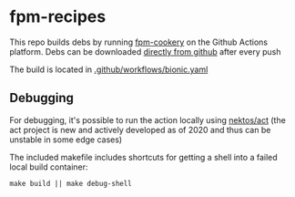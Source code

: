 # fpm-recipes

This repo builds debs by running [fpm-cookery](https://github.com/bernd/fpm-cookery) on the Github Actions platform.
Debs can be downloaded [directly from github](https://github.com/frankfarmer/public-fpm-recipes/actions/workflows/bionic.yaml?query=is%3Acompleted) after every push

The build is located in [.github/workflows/bionic.yaml](./.github/workflows/bionic.yaml)

## Debugging

For debugging, it's possible to run the action locally using [nektos/act](https://github.com/nektos/act)
(the act project is new and actively developed as of 2020 and thus can be unstable in some edge cases)

The included makefile includes shortcuts for getting a shell into a failed local build container:

`make build || make debug-shell`


